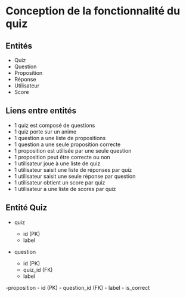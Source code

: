 # Conception de la fonctionnalité du quiz

## Entités

* Quiz
* Question
* Proposition
* Réponse
* Utilisateur
* Score

## Liens entre entités

* 1 quiz est composé de questions
* 1 quiz porte sur un anime
* 1 question a une liste de propositions
* 1 question a une seule proposition correcte
* 1 proposition est utilisée par une seule question
* 1 proposition peut être correcte ou non
* 1 utilisateur joue à une liste de quiz
* 1 utilisateur saisit une liste de réponses par quiz
* 1 utilisateur saisit une seule réponse par question
* 1 utilisateur obtient un score par quiz
* 1 utilisateur a une liste de scores par quiz

## Entité Quiz

- quiz
    - id (PK)
    - label
    
- question
    - id (PK)
    - quiz_id (FK)
    - label
    
-proposition
    - id (PK)
    - question_id (FK)
    - label
    - is_correct